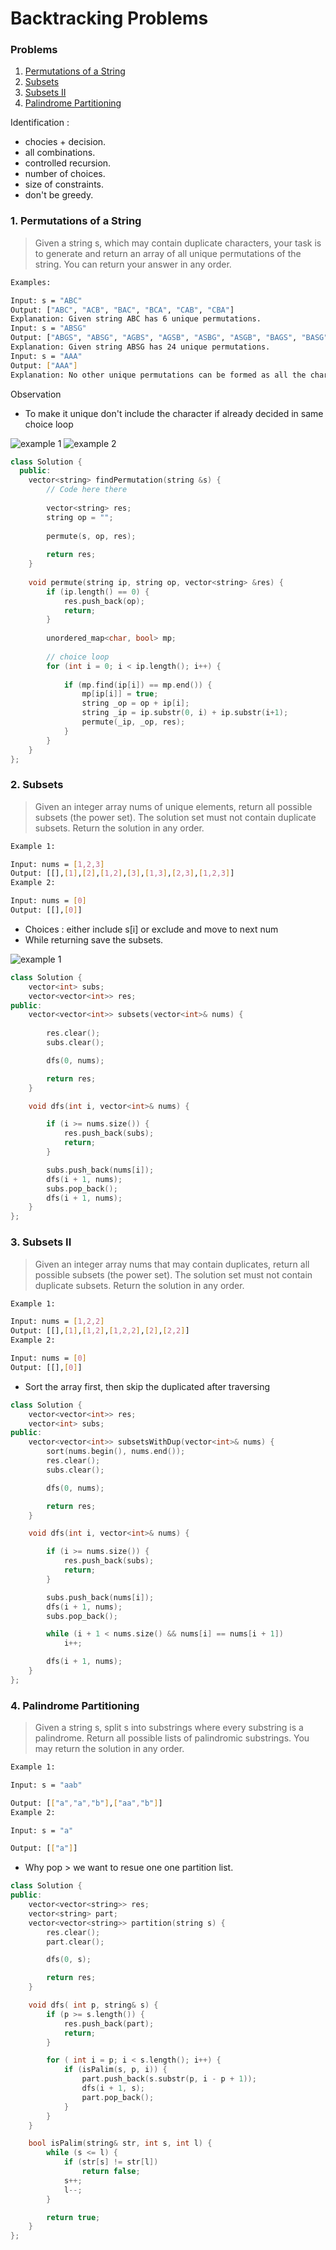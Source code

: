 # Backtracking Problems

### Problems
1. [Permutations of a String](#1-permutations-of-a-string)
1. [Subsets](#2-subsets)
1. [Subsets II](#3-subsets-ii)
1. [Palindrome Partitioning](#4-palindrome-partitioning)

Identification :
    
* chocies + decision.
* all combinations.
* controlled recursion.
* number of choices.
* size of constraints.
* don't be greedy.

### 1. Permutations of a String
> Given a string s, which may contain duplicate characters, your task is to generate and return an array of all unique permutations of the string. You can return your answer in any order.

```bash
Examples:

Input: s = "ABC"
Output: ["ABC", "ACB", "BAC", "BCA", "CAB", "CBA"]
Explanation: Given string ABC has 6 unique permutations.
Input: s = "ABSG"
Output: ["ABGS", "ABSG", "AGBS", "AGSB", "ASBG", "ASGB", "BAGS", "BASG", "BGAS", "BGSA", "BSAG", "BSGA", "GABS", "GASB", "GBAS", "GBSA", "GSAB", "GSBA", "SABG", "SAGB", "SBAG", "SBGA", "SGAB", "SGBA"]
Explanation: Given string ABSG has 24 unique permutations.
Input: s = "AAA"
Output: ["AAA"]
Explanation: No other unique permutations can be formed as all the characters are same.
```

Observation

* To make it unique don't include the character if already decided in same choice loop

![example 1](permutation_of_string_recursion_tree_eg_1.jpg)
![example 2](permutation_of_string_recursion_tree_eg_2.jpg)

```cpp
class Solution {
  public:
    vector<string> findPermutation(string &s) {
        // Code here there
        
        vector<string> res;
        string op = "";
        
        permute(s, op, res);
        
        return res;
    }
    
    void permute(string ip, string op, vector<string> &res) {
        if (ip.length() == 0) {
            res.push_back(op);
            return;
        }
        
        unordered_map<char, bool> mp;
        
        // choice loop
        for (int i = 0; i < ip.length(); i++) {
            
            if (mp.find(ip[i]) == mp.end()) {
                mp[ip[i]] = true;
                string _op = op + ip[i];
                string _ip = ip.substr(0, i) + ip.substr(i+1);
                permute(_ip, _op, res);
            }
        }
    }
};

```

### 2. Subsets
> Given an integer array nums of unique elements, return all possible subsets (the power set).
> The solution set must not contain duplicate subsets. Return the solution in any order.
```bash
Example 1:

Input: nums = [1,2,3]
Output: [[],[1],[2],[1,2],[3],[1,3],[2,3],[1,2,3]]
Example 2:

Input: nums = [0]
Output: [[],[0]]
```
* Choices : either include s[i] or exclude and move to next num
* While returning save the subsets.

![example 1](problem_2.png)

```cpp
class Solution {
    vector<int> subs;
    vector<vector<int>> res;
public:
    vector<vector<int>> subsets(vector<int>& nums) {
        
        res.clear();
        subs.clear();

        dfs(0, nums);

        return res;
    }

    void dfs(int i, vector<int>& nums) {

        if (i >= nums.size()) {
            res.push_back(subs);
            return;
        }

        subs.push_back(nums[i]);
        dfs(i + 1, nums);
        subs.pop_back();
        dfs(i + 1, nums);
    }
};
```
### 3. Subsets II
> Given an integer array nums that may contain duplicates, return all possible subsets (the power set).
The solution set must not contain duplicate subsets. Return the solution in any order.

```bash
Example 1:

Input: nums = [1,2,2]
Output: [[],[1],[1,2],[1,2,2],[2],[2,2]]
Example 2:

Input: nums = [0]
Output: [[],[0]]
```

* Sort the array first, then skip the duplicated after traversing 

```cpp
class Solution {
    vector<vector<int>> res;
    vector<int> subs;
public:
    vector<vector<int>> subsetsWithDup(vector<int>& nums) {
        sort(nums.begin(), nums.end());
        res.clear();
        subs.clear();

        dfs(0, nums);

        return res;
    }

    void dfs(int i, vector<int>& nums) {

        if (i >= nums.size()) {
            res.push_back(subs);
            return;
        }

        subs.push_back(nums[i]);
        dfs(i + 1, nums);
        subs.pop_back();

        while (i + 1 < nums.size() && nums[i] == nums[i + 1])
            i++;

        dfs(i + 1, nums);
    }
};
```

### 4. Palindrome Partitioning
> Given a string s, split s into substrings where every substring is a palindrome. Return all possible lists of palindromic substrings.
> You may return the solution in any order.
```bash
Example 1:

Input: s = "aab"

Output: [["a","a","b"],["aa","b"]]
Example 2:

Input: s = "a"

Output: [["a"]]
```
* Why pop > we want to resue one one partition list.
```cpp
class Solution {
public:
    vector<vector<string>> res;
    vector<string> part;
    vector<vector<string>> partition(string s) {
        res.clear();
        part.clear();

        dfs(0, s);

        return res;
    }

    void dfs( int p, string& s) {
        if (p >= s.length()) {
            res.push_back(part);
            return;
        }

        for ( int i = p; i < s.length(); i++) {
            if (isPalim(s, p, i)) {
                part.push_back(s.substr(p, i - p + 1));
                dfs(i + 1, s);
                part.pop_back();
            }
        }
    }

    bool isPalim(string& str, int s, int l) {
        while (s <= l) {
            if (str[s] != str[l])
                return false;
            s++;
            l--;
        }

        return true;
    }
};

```
